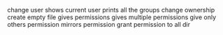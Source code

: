 change user
shows current user
prints all the groups
change ownership
create empty file
gives permissions
gives multiple permissions
give only others permission
mirrors permission
grant permission to all dir
